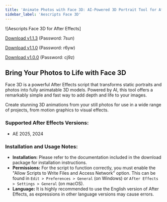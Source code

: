 ```yaml
---
title: 'Animate Photos with Face 3D: AI-Powered 3D Portrait Tool for After Effects'
sidebar_label: 'Aescripts Face 3D'
---
```


![Aescripts Face 3D for After Effects]

[Download v1.1.3](https://pan.baidu.com/s/1qWeVJ9yjVexiF7RYUtHufQ?pwd=7sun) (Password: 7sun)

[Download v1.1.0](https://pan.baidu.com/s/1g3cMrgqb38MmULys0922cA?pwd=r6yw) (Password: r6yw)

[Download v1.0.0](https://pan.baidu.com/s/1T_ftswS_OAP47vDjpXs9Ug?pwd=cj9z) (Password: cj9z)

## Bring Your Photos to Life with Face 3D

Face 3D is a powerful After Effects script that transforms static portraits and photos into fully animatable 3D models. Powered by AI, this tool offers a remarkably simple and fast way to add depth and life to your images.

Create stunning 3D animations from your still photos for use in a wide range of projects, from motion graphics to visual effects.

### Supported After Effects Versions:

-   AE 2025, 2024

### Installation and Usage Notes:

-   **Installation:** Please refer to the documentation included in the download package for installation instructions.
-   **Permissions:** For the script to function correctly, you must enable the "Allow Scripts to Write Files and Access Network" option. This can be found in `Edit > Preferences > General` (on Windows) or `After Effects > Settings > General` (on macOS).
-   **Language:** It is highly recommended to use the English version of After Effects, as expressions in other language versions may cause errors.
